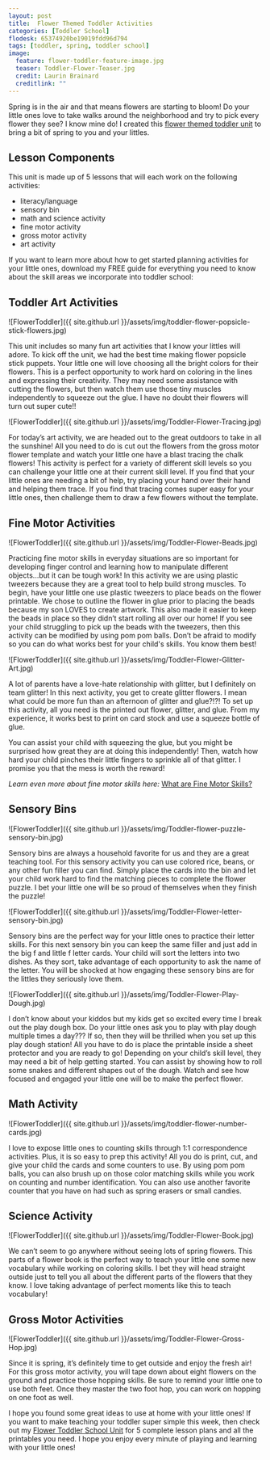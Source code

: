 ```yaml
---
layout: post
title:  Flower Themed Toddler Activities
categories: [Toddler School]
flodesk: 65374920be19019fdd96d794
tags: [toddler, spring, toddler school]
image:
  feature: flower-toddler-feature-image.jpg
  teaser: Toddler-Flower-Teaser.jpg
  credit: Laurin Brainard
  creditlink: ""
---
```

Spring is in the air and that means flowers are starting to bloom! Do your little ones love to take walks around the neighborhood and try to pick every flower they see? I know mine do! I created this [flower themed toddler unit](https://www.teacherspayteachers.com/Product/Toddler-School-Lesson-Plans-Flower-Themed-Activities-Homeschool-Classroom-4537052?st=1f6effd49a447a67c15a3ac86f29d15e) to bring a bit of spring to you and your littles. 

## Lesson Components 
This unit is made up of 5 lessons that will each work on the following activities:
- literacy/language 
- sensory bin 
- math and science activity 
- fine motor activity 
- gross motor activity 
- art activity 

If you want to learn more about how to get started planning activities for your little ones, download my FREE guide for everything you need to know about the skill areas we incorporate into toddler school:

<div id="fd-form-65374920be19019fdd96d794"></div>
<script>
  window.fd('form', {
    formId: '65374920be19019fdd96d794',
    containerEl: '#fd-form-65374920be19019fdd96d794'
  });
</script>

## Toddler Art Activities 

![FlowerToddler]({{ site.github.url }}/assets/img/toddler-flower-popsicle-stick-flowers.jpg)

This unit includes so many fun art activities that I know your littles will adore. To kick off the unit, we had the best time making flower popsicle stick puppets. Your little one will love choosing all the bright colors for their flowers. This is a perfect opportunity to work hard on coloring in the lines and expressing their creativity. They may need some assistance with cutting the flowers, but then watch them use those tiny muscles independently to squeeze out the glue. I have no doubt their flowers will turn out super cute!! 

![FlowerToddler]({{ site.github.url }}/assets/img/Toddler-Flower-Tracing.jpg)

For today’s art activity, we are headed out to the great outdoors to take in all the sunshine! All you need to do is cut out the flowers from the gross motor flower template and watch your little one have a blast tracing the chalk flowers! This activity is perfect for a variety of different skill levels so you can challenge your little one at their current skill level. If you find that your little ones are needing a bit of help, try placing your hand over their hand and helping them trace. If you find that tracing comes super easy for your little ones, then challenge them to draw a few flowers without the template. 

## Fine Motor Activities 

![FlowerToddler]({{ site.github.url }}/assets/img/Toddler-Flower-Beads.jpg)

Practicing fine motor skills in everyday situations are so important for developing finger control and learning how to manipulate different objects...but it can be tough work! In this activity we are using plastic tweezers because they are a great tool to help build strong muscles. To begin, have your little one use plastic tweezers to place beads on the flower printable. We chose to outline the flower in glue prior to placing the beads because my son LOVES to create artwork. This also made it easier to keep the beads in place so they didn’t start rolling all over our home!
If you see your child struggling to pick up the beads with the tweezers, then this activity can be modified by using pom pom balls. Don’t be afraid to modify so you can do what works best for your child's skills. You know them best! 

![FlowerToddler]({{ site.github.url }}/assets/img/Toddler-Flower-Glitter-Art.jpg)

A lot of parents have a love-hate relationship with glitter, but I definitely on team glitter! In this next activity, you get to create glitter flowers. I mean what could be more fun than an afternoon of glitter and glue?!?! To set up this activity, all you need is the printed out flower, glitter, and glue. From my experience, it works best to print on card stock and use a squeeze bottle of glue. 

You can assist your child with squeezing the glue, but you might be surprised how great they are at doing this independently! Then, watch how hard your child pinches their little fingers to sprinkle all of that glitter. I promise you that the mess is worth the reward! 

_Learn even more about fine motor skills here:_ [What are Fine Motor Skills?](https://theprimarybrain.com/fine%20motor%20skills/2024/01/25/What-Are-Fine-Motor-Skills/)

## Sensory Bins 

![FlowerToddler]({{ site.github.url }}/assets/img/Toddler-flower-puzzle-sensory-bin.jpg)

Sensory bins are always a household favorite for us and they are a great teaching tool.  For this sensory activity you can use colored rice, beans, or any other fun filler you can find. Simply place the cards into the bin and let your child work hard to find the matching pieces to complete the flower puzzle. I bet your little one will be so proud of themselves when they finish the puzzle!

![FlowerToddler]({{ site.github.url }}/assets/img/Toddler-Flower-letter-sensory-bin.jpg)

Sensory bins are the perfect way for your little ones to practice their letter skills. For this next sensory bin you can keep the same filler and just add in the big f and little f letter cards. Your child will sort the letters into two dishes. As they sort, take advantage of each opportunity to ask the name of the letter. You will be shocked at how engaging these sensory bins are for the littles they seriously love them. 

![FlowerToddler]({{ site.github.url }}/assets/img/Toddler-Flower-Play-Dough.jpg)

I don’t know about your kiddos but my kids get so excited every time I break out the play dough box. Do your little ones ask you to play with play dough multiple times a day??? If so, then they will be thrilled when you set up this play dough station! All you have to do is place the printable inside a sheet protector and you are ready to go! Depending on your child’s skill level, they may need a bit of help getting started. You can assist by showing how to roll some snakes and different shapes out of the dough. Watch and see how focused and engaged your little one will be to make the perfect flower. 

## Math Activity 

![FlowerToddler]({{ site.github.url }}/assets/img/toddler-flower-number-cards.jpg)

I love to expose little ones to counting skills through 1:1 correspondence activities. Plus, it is so easy to prep this activity! All you do is print, cut, and give your child the cards and some counters to use. By using pom pom balls, you can also brush up on those color matching skills while you work on counting and number identification. You can also use another favorite counter that you have on had such as spring erasers or small candies. 

## Science Activity 

![FlowerToddler]({{ site.github.url }}/assets/img/Toddler-Flower-Book.jpg)

We can’t seem to go anywhere without seeing lots of spring flowers. This parts of a flower book is the perfect way to teach your little one some new vocabulary while working on coloring skills. I bet they will head straight outside just to tell you all about the different parts of the flowers that they know. I love taking advantage of perfect moments like this to teach vocabulary!

## Gross Motor Activities 

![FlowerToddler]({{ site.github.url }}/assets/img/Toddler-Flower-Gross-Hop.jpg)

Since it is spring, it’s definitely time to get outside and enjoy the fresh air! For this gross motor activity, you will tape down about eight flowers on the ground and practice those hopping skills. Be sure to remind your little one to use both feet. Once they master the two foot hop, you can work on hopping on one foot as well. 

I hope you found some great ideas to use at home with your little ones! If you want to make teaching your toddler super simple this week, then check out my [Flower Toddler School Unit](https://www.teacherspayteachers.com/Product/Toddler-School-Lesson-Plans-Flower-Themed-Activities-Homeschool-Classroom-4537052?st=1f6effd49a447a67c15a3ac86f29d15e) for 5 complete lesson plans and all the printables you need. I hope you enjoy every minute of playing and learning with your little ones!
